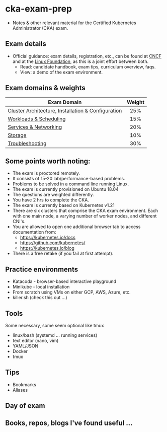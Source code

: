 # cka-exam-prep
- Notes & other relevant material for the Certified Kubernetes Administrator (CKA) exam.  

## Exam details
- Official guidance: exam details, registration, etc., can be found at [CNCF](https://www.cncf.io/certification/cka/) and at the [Linux  Foundation](https://training.linuxfoundation.org/certification/certified-kubernetes-administrator-cka/), as this is a joint effort between both.   
    - Read: candidate handbook, exam tips, curriculum overview, faqs. 
    - View: a demo of the exam environment.

## Exam domains & weights 
| Exam Domain                                       | Weight |
|--------------------------------------------------------|:------:|
| [Cluster Architecture, Installation & Configuration](cluster-architecture-installation-and-configuration.md) |   25%  |
| [Workloads & Scheduling](workloads-and-scheduling.md)                             |   15%  |
| [Services & Networking](services-and-networking.md)                              |   20%  |
| [Storage](storage.md)                                            |   10%  |
| [Troubleshooting](troubleshooting.md)                                    |   30%  |

## Some points worth noting:
- The exam is proctored remotely.
- It consists of 15-20 lab/performance-based problems.
- Problems to be solved in a command line running Linux.
- The exam is currently provisioned on Ubuntu 18.04
- The questions are weighted differently.
- You have 2 hrs to complete the CKA.
- The exam is currently based on Kubernetes v1.21 
- There are six clusters that comprise the CKA exam environment. Each with one
  main node, a varying number of worker nodes, and different CNI's.
- You are allowed to open one additional browser tab to access documentation
  from:
  - https://kubernetes.io/docs
  - https://github.com/kubernetes/
  - https://kubernetes.io/blog
- There is a free retake (if you fail at first attempt).

## Practice environments
- Katacoda - browser-based interactive playground
- Minikube - local installation
- From scratch using VMs on either GCP, AWS, Azure, etc.
- killer.sh (check this out ...)

## Tools
Some necessary, some seem optional like tmux
- linux/bash (systemd ... running services)
- text editor (nano, vim)
- YAML/JSON
- Docker
- tmux

## Tips 
- Bookmarks
- Aliases

## Day of exam

## Books, repos, blogs I've found useful ...

